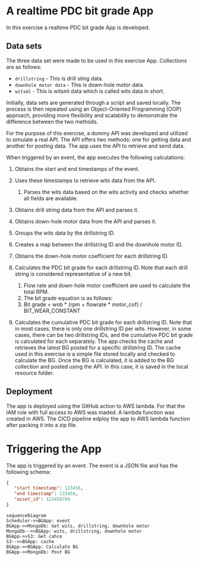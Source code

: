 # A realtime PDC bit grade App

In this exercise a realtime PDC bit grade App is developed.

## Data sets

The three data set were made to be used in this exercise App.
Collections are as follows:

* `drillstring` - This is drill sting data.
* `downhole motor data` - This is down-hole motor data.
* `witsml` - This is witsml data which is called wits data in short. 

Initially, data sets are generated through a script and saved locally. The process is then repeated using an Object-Oriented Programming (OOP) approach, providing more flexibility and scalability to demonstrate the difference between the two methods.

For the purpose of this exercise, a dummy API was developed and utilized to simulate a real API. The API offers two methods: one for getting data and another for posting data. The app uses the API to retrieve and send data.

When triggered by an event, the app executes the following calculations:

1. Obtains the start and end timestamps of the event.
2. Uses these timestamps to retrieve wits data from the API.
   1. Parses the wits data based on the wits activity and checks whether all fields are available.
3. Obtains drill string data from the API and parses it.
4. Obtains down-hole motor data from the API and parses it.
5. Groups the wits data by the drillstring ID.
6. Creates a map between the drillstring ID and the downhole motor ID.
7. Obtains the down-hole motor coefficient for each drillstring ID.
8. Calculates the PDC bit grade for each drillstring ID. 
Note that each drill string is considered representative of a new bit.
   1. Flow rate and down-hole motor coefficient are used to calculate the total RPM.
   2. The bit grade equation is as follows:
   3. Bit grade = wob * (rpm + flowrate * motor_cof) / BIT_WEAR_CONSTANT

9. Calculates the cumulative PDC bit grade for each drillstring ID. 
Note that in most cases, there is only one drillstring ID per wits. However, in some cases, there can be two drillstring IDs, and the cumulative PDC bit grade is calculated for each separately.
The app checks the cache and retrieves the latest BG posted for a specific drillstring ID. 
The cache used in this exercise is a simple file stored locally and checked to calculate the BG.
Once the BG is calculated, it is added to the BG collection and posted using the API. In this case, it is saved 
in the local resource folder.

## Deployment

The app is deployed using the GitHub action to AWS lambda. For that the IAM role with full access
to AWS was maded. A lambda function was created in AWS. The CICD pipeline edploy the app
to AWS lambda function after packing it into a zip file.


# Triggering the App

The app is triggered by an event.
The event is a JSON file and has the following schema:

```json
{
   "start timestamp": 123456, 
   "end timestamp": 123456,
   "asset_id": 123456789
}
```


```mermaid
sequenceDiagram
Scheduler->>BGApp: event
BGApp->>MongoDb: Get wits, drillstring, downhole motor
MongoDb-->>BGApp: wits, drillstring, downhole motor
BGApp->>S3: Get cahce
S3-->>BGApp: cache
BGApp->>BGApp: Calculate BG
BGApp->>MongoDb: Post BG
```
